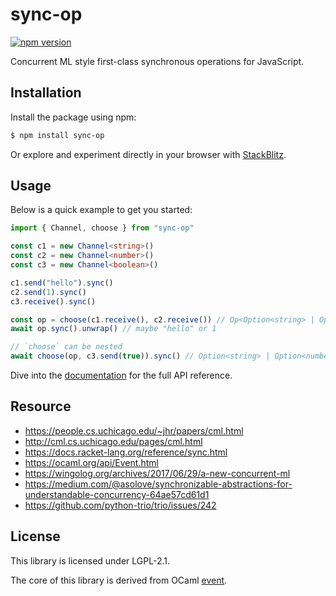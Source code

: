 # sync-op

[![npm version](https://img.shields.io/npm/v/sync-op.svg)](https://www.npmjs.com/package/sync-op)

Concurrent ML style first-class synchronous operations for JavaScript.

## Installation

Install the package using npm:

```sh
$ npm install sync-op
```

Or explore and experiment directly in your browser with [StackBlitz](https://stackblitz.com/edit/sync-op?file=index.ts).

## Usage

Below is a quick example to get you started:

```typescript
import { Channel, choose } from "sync-op"

const c1 = new Channel<string>()
const c2 = new Channel<number>()
const c3 = new Channel<boolean>()

c1.send("hello").sync()
c2.send(1).sync()
c3.receive().sync()

const op = choose(c1.receive(), c2.receive()) // Op<Option<string> | Option<number>>
await op.sync().unwrap() // maybe "hello" or 1

// `choose` can be nested
await choose(op, c3.send(true)).sync() // Option<string> | Option<number> | boolean
```

Dive into the [documentation](https://github.com/dhcmrlchtdj/sync-op/tree/main/doc) for the full API reference.

## Resource

-   https://people.cs.uchicago.edu/~jhr/papers/cml.html
-   http://cml.cs.uchicago.edu/pages/cml.html
-   https://docs.racket-lang.org/reference/sync.html
-   https://ocaml.org/api/Event.html
-   https://wingolog.org/archives/2017/06/29/a-new-concurrent-ml
-   https://medium.com/@asolove/synchronizable-abstractions-for-understandable-concurrency-64ae57cd61d1
-   https://github.com/python-trio/trio/issues/242

## License

This library is licensed under LGPL-2.1.

The core of this library is derived from OCaml [event](https://github.com/ocaml/ocaml/blob/5.0.0/otherlibs/systhreads/event.ml).
